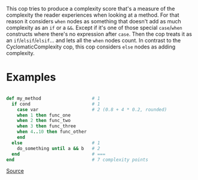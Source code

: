 
This cop tries to produce a complexity score that's a measure of the
complexity the reader experiences when looking at a method. For that
reason it considers `when` nodes as something that doesn't add as much
complexity as an `if` or a `&&`. Except if it's one of those special
`case`/`when` constructs where there's no expression after `case`. Then
the cop treats it as an `if`/`elsif`/`elsif`... and lets all the `when`
nodes count. In contrast to the CyclomaticComplexity cop, this cop
considers `else` nodes as adding complexity.

# Examples

```ruby

def my_method                   # 1
  if cond                       # 1
    case var                    # 2 (0.8 + 4 * 0.2, rounded)
    when 1 then func_one
    when 2 then func_two
    when 3 then func_three
    when 4..10 then func_other
    end
  else                          # 1
    do_something until a && b   # 2
  end                           # ===
end                             # 7 complexity points
```

[Source](http://www.rubydoc.info/gems/rubocop/RuboCop/Cop/Metrics/PerceivedComplexity)